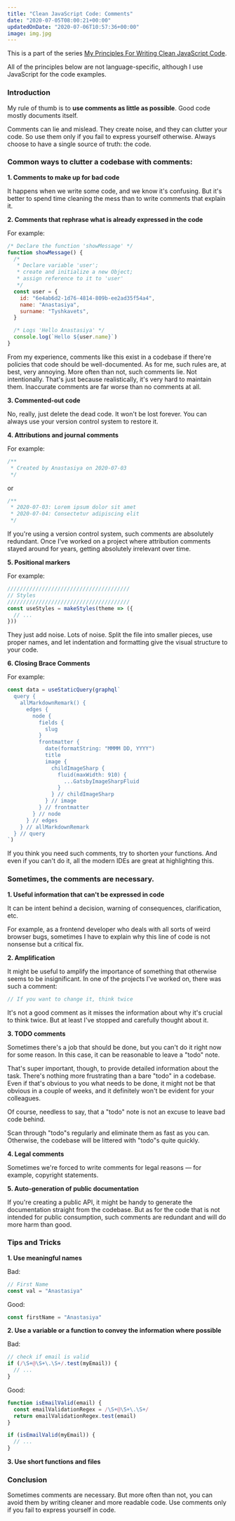 ```yaml
---
title: "Clean JavaScript Code: Comments"
date: "2020-07-05T08:00:21+00:00"
updatedOnDate: "2020-07-06T10:57:36+00:00"
image: img.jpg
---
```


This is a part of the series [My Principles For Writing Clean JavaScript Code](https://anastasiya.dev/clean-js-code/).

All of the principles below are not language-specific, although I use JavaScript for the code examples.

### Introduction

My rule of thumb is to **use comments as little as possible**. Good code mostly documents itself.

Comments can lie and mislead. They create noise, and they can clutter your code. So use them only if you fail to express yourself otherwise. Always choose to have a single source of truth: the code.

### Common ways to clutter a codebase with comments:

**1. Comments to make up for bad code**

It happens when we write some code, and we know it's confusing. But it's better to spend time cleaning the mess than to write comments that explain it.

**2. Comments that rephrase what is already expressed in the code**

For example:

```javascript
/* Declare the function 'showMessage' */
function showMessage() {
  /*
   * Declare variable 'user';
   * create and initialize a new Object;
   * assign reference to it to 'user'
   */
  const user = {
    id: "6e4ab6d2-1d76-4814-809b-ee2ad35f54a4",
    name: "Anastasiya",
    surname: "Tyshkavets",
  }

  /* Logs 'Hello Anastasiya' */
  console.log(`Hello ${user.name}`)
}
```

From my experience, comments like this exist in a codebase if there're policies that code should be well-documented. As for me, such rules are, at best, very annoying. More often than not, such comments lie. Not intentionally. That's just because realistically, it's very hard to maintain them. Inaccurate comments are far worse than no comments at all.

**3. Commented-out code**

No, really, just delete the dead code. It won't be lost forever. You can always use your version control system to restore it.

**4. Attributions and journal comments**

For example:

```javascript
/**
 * Created by Anastasiya on 2020-07-03
 */
```

or

```javascript
/**
 * 2020-07-03: Lorem ipsum dolor sit amet
 * 2020-07-04: Consectetur adipiscing elit
 */
```

If you're using a version control system, such comments are absolutely redundant. Once I've worked on a project where attribution comments stayed around for years, getting absolutely irrelevant over time.

**5. Positional markers**

For example:

```javascript
///////////////////////////////////////
// Styles
///////////////////////////////////////
const useStyles = makeStyles(theme => ({
  // ...
}))
```

They just add noise. Lots of noise. Split the file into smaller pieces, use proper names, and let indentation and formatting give the visual structure to your code.

**6. Closing Brace Comments**

For example:

```javascript
const data = useStaticQuery(graphql`
  query {
    allMarkdownRemark() {
      edges {
        node {
          fields {
            slug
          }
          frontmatter {
            date(formatString: "MMMM DD, YYYY")
            title
            image {
              childImageSharp {
                fluid(maxWidth: 910) {
                  ...GatsbyImageSharpFluid
                }
              } // childImageSharp
            } // image
          } // frontmatter
        } // node
      } // edges
    } // allMarkdownRemark
  } // query
`)
```

If you think you need such comments, try to shorten your functions. And even if you can't do it, all the modern IDEs are great at highlighting this.

### Sometimes, the comments are necessary.

**1. Useful information that can't be expressed in code**

It can be intent behind a decision, warning of consequences, clarification, etc.

For example, as a frontend developer who deals with all sorts of weird browser bugs, sometimes I have to explain why this line of code is not nonsense but a critical fix.

**2. Amplification**

It might be useful to amplify the importance of something that otherwise seems to be insignificant. In one of the projects I've worked on, there was such a comment:

```javascript
// If you want to change it, think twice
```

It's not a good comment as it misses the information about why it's crucial to think twice. But at least I've stopped and carefully thought about it.

**3. TODO comments**

Sometimes there's a job that should be done, but you can't do it right now for some reason. In this case, it can be reasonable to leave a "todo" note.

That's super important, though, to provide detailed information about the task. There's nothing more frustrating than a bare "todo" in a codebase. Even if that's obvious to you what needs to be done, it might not be that obvious in a couple of weeks, and it definitely won't be evident for your colleagues.

Of course, needless to say, that a "todo" note is not an excuse to leave bad code behind.

Scan through "todo"s regularly and eliminate them as fast as you can. Otherwise, the codebase will be littered with "todo"s quite quickly.

**4. Legal comments**

Sometimes we're forced to write comments for legal reasons — for example, copyright statements.

**5. Auto-generation of public documentation**

If you're creating a public API, it might be handy to generate the documentation straight from the codebase. But as for the code that is not intended for public consumption, such comments are redundant and will do more harm than good.

### Tips and Tricks

**1. Use meaningful names**

Bad:

```javascript
// First Name
const val = "Anastasiya"
```

Good:

```javascript
const firstName = "Anastasiya"
```

**2. Use a variable or a function to convey the information where possible**

Bad:

```javascript
// check if email is valid
if (/\S+@\S+\.\S+/.test(myEmail)) {
  // ...
}
```

Good:

```javascript
function isEmailValid(email) {
  const emailValidationRegex = /\S+@\S+\.\S+/
  return emailValidationRegex.test(email)
}

if (isEmailValid(myEmail)) {
  // ...
}
```

**3. Use short functions and files**

### Conclusion

Sometimes comments are necessary. But more often than not, you can avoid them by writing cleaner and more readable code. Use comments only if you fail to express yourself in code.
